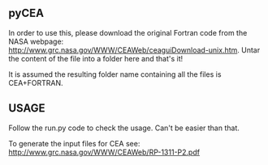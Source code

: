 pyCEA
-----

In order to use this, please download the original Fortran code from the NASA 
webpage: http://www.grc.nasa.gov/WWW/CEAWeb/ceaguiDownload-unix.htm. Untar the 
content of the file into a folder here and that's it! 

It is assumed the resulting folder name containing all the files is CEA+FORTRAN.

USAGE
-----

Follow the run.py code to check the usage. Can't be easier than that. 

To generate the input files for CEA see: http://www.grc.nasa.gov/WWW/CEAWeb/RP-1311-P2.pdf
